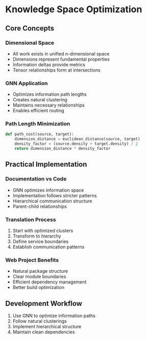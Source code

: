 # Knowledge Space Optimization

## Core Concepts

### Dimensional Space
- All work exists in unified n-dimensional space
- Dimensions represent fundamental properties
- Information deltas provide metrics
- Tensor relationships form at intersections

### GNN Application
- Optimizes information path lengths
- Creates natural clustering
- Maintains necessary relationships
- Enables efficient routing

### Path Length Minimization
```python
def path_cost(source, target):
    dimension_distance = euclidean_distance(source, target)
    density_factor = (source.density + target.density) / 2
    return dimension_distance * density_factor
```

## Practical Implementation

### Documentation vs Code
- GNN optimizes information space
- Implementation follows stricter patterns
- Hierarchical communication structure
- Parent-child relationships

### Translation Process
1. Start with optimized clusters
2. Transform to hierarchy
3. Define service boundaries
4. Establish communication patterns

### Web Project Benefits
- Natural package structure
- Clear module boundaries
- Efficient dependency management
- Better build optimization

## Development Workflow
1. Use GNN to optimize information paths
2. Follow natural clusterings
3. Implement hierarchical structure
4. Maintain clean dependencies